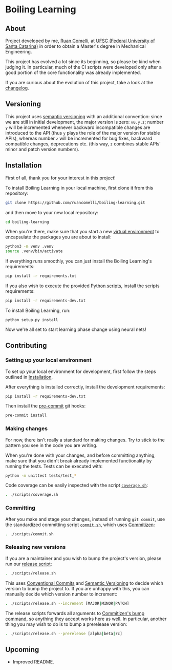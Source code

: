 Boiling Learning
===

About
---

Project developed by me, [Ruan Comelli](https://github.com/ruancomelli), at [UFSC (Federal University of Santa Catarina)](https://ufsc.br/) in order to obtain a Master's degree in Mechanical Engineering.

This project has evolved a lot since its beginning, so please be kind when judging it. In particular, much of the CI scripts were developed only after a good portion of the core functionality was already implemented.

If you are curious about the evolution of this project, take a look at the [changelog](CHANGELOG.md).

Versioning
---

This project uses [semantic versioning](https://semver.org/) with an additional convention: since we are still in initial development, the major version is zero: `v0.y.z`; number `y` will be incremented whenever backward incompatible changes are introduced to the API (thus `y` plays the role of the major version for stable APIs), whereas number `z` will be incremented for bug fixes, backward compatible changes, deprecations etc. (this way, `z` combines stable APIs' minor and patch version numbers).

Installation
---

First of all, thank you for your interest in this project!

To install Boiling Learning in your local machine, first clone it from this repository:
```sh
git clone https://github.com/ruancomelli/boiling-learning.git
```
and then move to your new local repository:
```sh
cd boiling-learning
```

When you're there, make sure that you start a new [virtual environment](https://docs.python.org/3/tutorial/venv.html) to encapsulate the packages you are about to install:
```sh
python3 -m venv .venv
source .venv/bin/activate
```

If everything runs smoothly, you can just install the Boiling Learning's requirements:
```sh
pip install -r requirements.txt
```

If you also wish to execute the provided [Python scripts](boiling_learning/scripts), install the scripts requirements:
```sh
pip install -r requirements-dev.txt
```

To install Boiling Learning, run:
```
python setup.py install
```

Now we're all set to start learning phase change using neural nets!

Contributing
---

### Setting up your local environment

To set up your local environment for development, first follow the steps outlined in [Installation](#installation).

After everything is installed correctly, install the development requirements:
```sh
pip install -r requirements-dev.txt
```

Then install the [pre-commit](https://pre-commit.com/) git hooks:
```sh
pre-commit install
```

### Making changes

For now, there isn't really a standard for making changes. Try to stick to the pattern you see in the code you are writing.

When you're done with your changes, and before committing anything, make sure that you didn't break already implemented functionality by running the tests. Tests can be executed with:
```sh
python -m unittest tests/test_*
```

Code coverage can be easily inspected with the script [`coverage.sh`](scripts/coverage.sh):
```sh
. ./scripts/coverage.sh
```

### Committing

After you make and stage your changes, instead of running `git commit`, use the standardized committing script [`commit.sh`](scripts/commit.sh), which uses [Commitizen](https://github.com/commitizen-tools/commitizen):
```sh
. ./scripts/commit.sh
```

### Releasing new versions

If you are a maintainer and you wish to bump the project's version, please run our [release script](scripts/release.sh):
```sh
. ./scripts/release.sh
```

This uses [Conventional Commits](https://www.conventionalcommits.org/en/v1.0.0/) and [Semantic Versioning](https://semver.org/) to decide which version to bump the project to. If you are unhappy with this, you can manually decide which version number to increment:
```sh
. ./scripts/release.sh --increment [MAJOR|MINOR|PATCH]
```

The release scripts forwards all arguments to [Commitizen's bump command](https://github.com/commitizen-tools/commitizen/blob/master/docs/bump.md), so anything they accept works here as well. In particular, another thing you may wish to do is to bump a prerelease version:
```sh
. ./scripts/release.sh --prerelease [alpha|beta|rc]
```

Upcoming
---

- Improved README.
